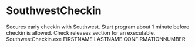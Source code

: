 # SouthwestCheckin
Secures early checkin with Southwest. Start program about 1 minute before checkin is allowed.
Check releases section for an executable.
SouthwestCheckin.exe FIRSTNAME LASTNAME CONFIRMATIONNUMBER
